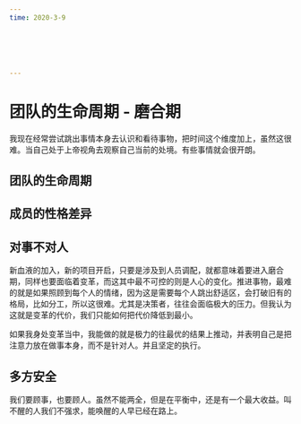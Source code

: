 ```yaml
---
time: 2020-3-9






---
```




# 团队的生命周期 - 磨合期

我现在经常尝试跳出事情本身去认识和看待事物，把时间这个维度加上，虽然这很难。当自己处于上帝视角去观察自己当前的处境。有些事情就会很开朗。

## 团队的生命周期



## 成员的性格差异



## 对事不对人

新血液的加入，新的项目开启，只要是涉及到人员调配，就都意味着要进入磨合期，同样也要面临着变革，而这其中最不可控的则是人心的变化。推进事物，最难的就是如果照顾到每个人的情绪，因为这是需要每个人跳出舒适区，会打破旧有的格局，比如分工，所以这很难。尤其是决策者，往往会面临极大的压力。但我认为这就是变革的代价，我们只能如何把代价降低到最小。

如果我身处变革当中，我能做的就是极力的往最优的结果上推动，并表明自己是把注意力放在做事本身，而不是针对人。并且坚定的执行。



## 多方安全

我们要顾事，也要顾人。虽然不能两全，但是在平衡中，还是有一个最大收益。叫不醒的人我们不强求，能唤醒的人早已经在路上。